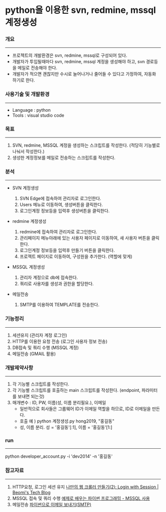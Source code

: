 # python을 이용한 svn, redmine, mssql 계정생성
### 개요
---
- 프로젝트의 개발환경은 svn, redmine, mssql로 구성되어 있다.
- 개발자가 투입될때마다 svn, redmine, mssql 계정을 생성해야 하고, svn 경로등을 메일로 전송해야 한다.
- 개발자가 적으면 괜찮지만 수시로 늘어나거나 줄어들 수 있다고 가정하여, 자동화 하기로 한다.

### 사용기술 및 개발환경
---
- Language : python
- Tools : visual studio code

### 목표
---
1. SVN, redmine, MSSQL 계정을 생성하는 스크립트를 작성한다. (적당히 기능별로 나눠서 작성한다.)
2. 생성한 계정정보를 메일로 전송하는 스크립트를 작성한다.

### 분석
---
- SVN 계정생성
    1. SVN Edge에 접속하여 관리자로 로그인한다.
    2. Users 메뉴로 이동하여, 생성버튼을 클릭한다.
    3. 로그인계정 정보등을 입력후 생성버튼을 클릭한다.

- redmine 계정생성
    1. redmine에 접속하여 관리자로 로그인한다.
    2. 관리페이지 메뉴아래에 있는 사용자 페이지로 이동하여, 새 사용자 버튼을 클릭한다.
    3. 로그인계정 정보등을 입력후 만들기 버튼을 클릭한다.
    4. 프로젝트 페이지로 이동하여, 구성원을 추가한다. (역할에 맞게)

- MSSQL 계정생성
    1. 관리자 계정으로 db에 접속한다.
    2. 쿼리로 사용자를 생성과 권한을 할당한다.

- 메일전송
    1. SMTP를 이용하여 TEMPLATE를 전송한다.

### 기능정리
---
1. 세션유지 (관리자 계정 로그인)
2. HTTP를 이용한 요청 전송 (로그인 사용자 정보 전송)
3. DB접속 및 쿼리 수행 (MSSQL 계정)
4. 메일전송 (GMAIL 활용)

### 개발제약사항
---
1. 각 기능별 스크립트를 작성한다.
2. 각 기능별 스크립트를 호출하는 main 스크립트를 작성한다. (endpoint, 파라미터를 보내면 되는것)
3. 매개변수 : ID, PW, 이름(성, 이름 분리필요.), 이메일 
    - 일반적으로 회사들은 그룹웨어 ID가 이메일 역할을 하므로, ID로 이메일을 만든다.
    - 호출 예 ) python 계정생성.py hong2019, "홍길동"
    - 성, 이름 분리. 성 = '홍길동'[:1], 이름 = '홍길동'[1:]

### run
---
python developer_account.py -i 'dev2014' -n '홍길동'


### 참고자료
---
1. HTTP요청, 로그인 세션 유지
    [나만의 웹 크롤러 만들기(2): Login with Session | Beomi's Tech Blog](https://beomi.github.io/2017/01/20/HowToMakeWebCrawler-With-Login/)
2. MSSQL 접속 및 쿼리 수행
    [예제로 배우는 파이썬 프로그래밍 - MSSQL 사용](http://pythonstudy.xyz/python/article/208-MSSQL-%EC%82%AC%EC%9A%A9)
3. 메일전송
    [파이썬으로 이메일 보내기(SMTP)](https://yeolco.tistory.com/93)
